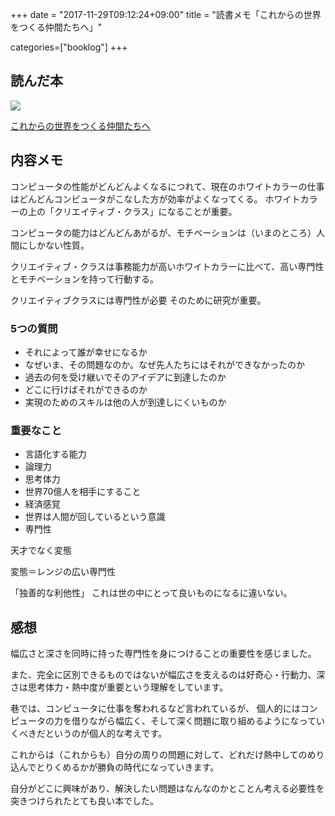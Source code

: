 +++
date = "2017-11-29T09:12:24+09:00"
title = "読書メモ「これからの世界をつくる仲間たちへ」"

categories=["booklog"]
+++

## 読んだ本

<a target="_blank"  href="https://www.amazon.co.jp/gp/product/B01CZK0B2Y/ref=as_li_tl?ie=UTF8&camp=247&creative=1211&creativeASIN=B01CZK0B2Y&linkCode=as2&tag=foresta04-22&linkId=99827c3540918041f9bc799ed04439eb"><img border="0" src="//ws-fe.amazon-adsystem.com/widgets/q?_encoding=UTF8&MarketPlace=JP&ASIN=B01CZK0B2Y&ServiceVersion=20070822&ID=AsinImage&WS=1&Format=_SL250_&tag=foresta04-22" ></a><img src="//ir-jp.amazon-adsystem.com/e/ir?t=foresta04-22&l=am2&o=9&a=B01CZK0B2Y" width="1" height="1" border="0" alt="" style="border:none !important; margin:0px !important;" />

<a target="_blank" href="https://www.amazon.co.jp/gp/product/B01CZK0B2Y/ref=as_li_tl?ie=UTF8&camp=247&creative=1211&creativeASIN=B01CZK0B2Y&linkCode=as2&tag=foresta04-22&linkId=0d9ccf90629f47cd07a4170222d11b0a">これからの世界をつくる仲間たちへ</a><img src="//ir-jp.amazon-adsystem.com/e/ir?t=foresta04-22&l=am2&o=9&a=B01CZK0B2Y" width="1" height="1" border="0" alt="" style="border:none !important; margin:0px !important;" />

## 内容メモ

コンピュータの性能がどんどんよくなるにつれて、現在のホワイトカラーの仕事はどんどんコンピュータがこなした方が効率がよくなってくる。
ホワイトカラーの上の「クリエイティブ・クラス」になることが重要。

コンピュータの能力はどんどんあがるが、モチベーションは（いまのところ）人間にしかない性質。

クリエイティブ・クラスは事務能力が高いホワイトカラーに比べて、高い専門性とモチベーションを持って行動する。

クリエイティブクラスには専門性が必要
そのために研究が重要。

### 5つの質問

* それによって誰が幸せになるか 
* なぜいま、その問題なのか。なぜ先人たちにはそれができなかったのか
* 過去の何を受け継いでそのアイデアに到達したのか
* どこに行けばそれができるのか
* 実現のためのスキルは他の人が到達しにくいものか

### 重要なこと

* 言語化する能力
* 論理力
* 思考体力
* 世界70億人を相手にすること
* 経済感覚
* 世界は人間が回しているという意識
* 専門性

天才でなく変態

変態＝レンジの広い専門性

「独善的な利他性」
これは世の中にとって良いものになるに違いない。

## 感想

幅広さと深さを同時に持った専門性を身につけることの重要性を感じました。

また、完全に区別できるものではないが幅広さを支えるのは好奇心・行動力、深さは思考体力・熱中度が重要という理解をしています。

巷では、コンピュータに仕事を奪われるなど言われているが、
個人的にはコンピュータの力を借りながら幅広く、そして深く問題に取り組めるようになっていくべきだというのが個人的な考えです。

これからは（これからも）自分の周りの問題に対して、どれだけ熱中してのめり込んでとりくめるかが勝負の時代になっていきます。


自分がどこに興味があり、解決したい問題はなんなのかとことん考える必要性を突きつけられたとても良い本でした。
